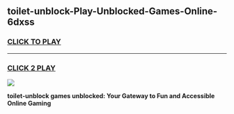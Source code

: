 
## toilet-unblock-Play-Unblocked-Games-Online-6dxss
<h3>
<a href="https://premium76.site?title=toilet-unblock&ref=25A">CLICK TO PLAY</a></h3>
<hr>

<h3>
<a href="https://premium76.site?title=toilet-unblock&ref=25A">CLICK 2 PLAY</a>
  
</h3>

<a href="https://premium76.site?title=toilet-unblock&ref=25A"><img src="https://clearcache.store/games.png"></a>


**toilet-unblock games unblocked: Your Gateway to Fun and Accessible Online Gaming**
